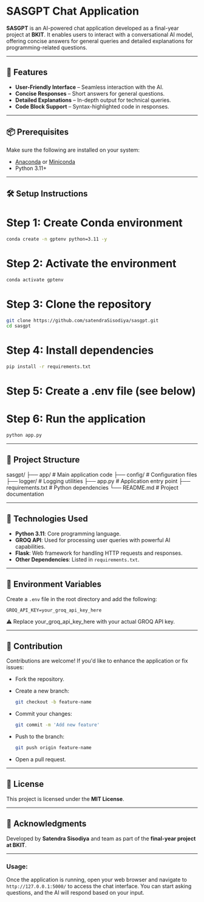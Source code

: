 # SASGPT Chat Application

**SASGPT** is an AI-powered chat application developed as a final-year project at **BKIT**. It enables users to interact with a conversational AI model, offering concise answers for general queries and detailed explanations for programming-related questions.

---

## 🚀 Features

- **User-Friendly Interface** – Seamless interaction with the AI.
- **Concise Responses** – Short answers for general questions.
- **Detailed Explanations** – In-depth output for technical queries.
- **Code Block Support** – Syntax-highlighted code in responses.

---

## 📦 Prerequisites

Make sure the following are installed on your system:

- [Anaconda](https://www.anaconda.com/) or [Miniconda](https://docs.conda.io/en/latest/miniconda.html)
- Python 3.11+

---

## 🛠️ Setup Instructions


# Step 1: Create Conda environment

```bash
conda create -n gptenv python=3.11 -y
```
# Step 2: Activate the environment

```bash
conda activate gptenv
```

# Step 3: Clone the repository

```bash
git clone https://github.com/satendraSisodiya/sasgpt.git
cd sasgpt
```

# Step 4: Install dependencies

```bash
pip install -r requirements.txt
```

# Step 5: Create a .env file (see below)

# Step 6: Run the application

```bash
python app.py
```

---

## 📁 Project Structure

sasgpt/
├── app/                 # Main application code
├── config/              # Configuration files
├── logger/              # Logging utilities
├── app.py               # Application entry point
├── requirements.txt     # Python dependencies
└── README.md            # Project documentation

---

## 🧰 Technologies Used

- **Python 3.11**: Core programming language.
- **GROQ API**: Used for processing user queries with powerful AI capabilities.
- **Flask**: Web framework for handling HTTP requests and responses.
- **Other Dependencies**: Listed in `requirements.txt`.

---

## 🔐 Environment Variables

Create a `.env` file in the root directory and add the following:

```env
GROQ_API_KEY=your_groq_api_key_here
```
⚠️ Replace your_groq_api_key_here with your actual GROQ API key.

---

## 🤝 Contribution

Contributions are welcome! If you'd like to enhance the application or fix issues:

- Fork the repository.
- Create a new branch:

  ```bash
  git checkout -b feature-name
  ```
  
- Commit your changes:

  ```bash
  git commit -m 'Add new feature'
  ```
  
- Push to the branch:

  ```bash
  git push origin feature-name
  ```
  
- Open a pull request.

---

## 📄 License

This project is licensed under the **MIT License**.

---

## 🙌 Acknowledgments

Developed by **Satendra Sisodiya** and team as part of the **final-year project at BKIT**.

---

### **Usage:**

Once the application is running, open your web browser and navigate to `http://127.0.0.1:5000/` to access the chat interface. You can start asking questions, and the AI will respond based on your input.

